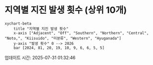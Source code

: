# 지역별 지진 발생 횟수 (상위 10개)

```mermaid
xychart-beta
    title "지역별 지진 발생 횟수"
    x-axis ["Adjacent", "Off", "Southern", "Northern", "Central", "Noto,", "Kiisuido", "미분류", "Western", "Hyuganada"]
    y-axis "발생 횟수" 0 --> 2026
    bar [2024, 81, 20, 19, 10, 9, 6, 6, 5, 5]
```

업데이트 시간: 2025-07-31 01:32:46
